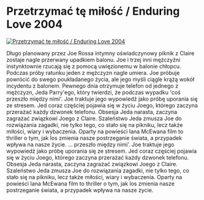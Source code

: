 Przetrzymać tę miłość / Enduring Love 2004 
=============
[![Przetrzymać tę miłość / Enduring Love 2004 ](http://vidos.pl/images/player.gif)](http://vidos.pl/przetrzymac-te-milosc-enduring-love-2004)

 Długo planowany przez Joe Rossa intymny oświadczynowy piknik z Claire zostaje nagle przerwany upadkiem balonu. Joe i trzej inni mężczyźni instynktownie rzucają się z pomocą uwięzionemu w balonie chłopcu. Podczas próby ratunku jeden z mężczyzn nagle umiera. Joe próbuje powrócić do swego poukładanego życia, ale jego myśli ciągle krążą wokół incydentu z balonem. Pewnego dnia otrzymuje telefon od jednego z mężczyzn, Jeda Parry'ego, który twierdzi, że podczas wypadku 'coś przeszło między nimi'. Joe traktuje jego wypowiedź jako próbę uporania się ze stresem. Jed coraz częściej pojawia się w życiu Joego, którego zaczyna przerażać każdy dzwonek telefonu. Obsesja Jeda narasta, zaczyna zagrażać związkowi Joego z Claire. Szaleństwo Jeda zmusza Joe do rozwiązania zagadki, nie tylko tego, co stało się na pikniku, lecz także miłości, wiary i wybaczenia. Oparty na powieści Iana McEwana film to thriller o tym, jak los zmienia nasze postrzeganie świata, a przypadek wpływa na nasze życie.   ... przeszło między nimi'. Joe traktuje jego wypowiedź jako próbę uporania się ze stresem. Jed coraz częściej pojawia się w życiu Joego, którego zaczyna przerażać każdy dzwonek telefonu. Obsesja Jeda narasta, zaczyna zagrażać związkowi Joego z Claire. Szaleństwo Jeda zmusza Joe do rozwiązania zagadki, nie tylko tego, co stało się na pikniku, lecz także miłości, wiary i wybaczenia. Oparty na powieści Iana McEwana film to thriller o tym, jak los zmienia nasze postrzeganie świata, a przypadek wpływa na nasze życie.
